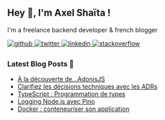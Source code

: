 ## Hey 👋, I'm Axel Shaïta !  

I'm a freelance backend developer & french blogger

<a href="https://github.com/arkerone" target="_blank">
<img src=https://img.shields.io/badge/github-%2324292e.svg?&style=for-the-badge&logo=github&logoColor=white alt=github style="margin-bottom: 5px;" />
</a>
<a href="https://twitter.com/arkerone" target="_blank">
<img src=https://img.shields.io/badge/twitter-%2300acee.svg?&style=for-the-badge&logo=twitter&logoColor=white alt=twitter style="margin-bottom: 5px;" />
</a>
<a href="https://linkedin.com/in/axelshaita" target="_blank">
<img src=https://img.shields.io/badge/linkedin-%231E77B5.svg?&style=for-the-badge&logo=linkedin&logoColor=white alt=linkedin style="margin-bottom: 5px;" />
</a>
<a href="https://stackoverflow.com/users/1292075" target="_blank">
<img src=https://img.shields.io/badge/stackoverflow-%23F28032.svg?&style=for-the-badge&logo=stackoverflow&logoColor=white alt=stackoverflow style="margin-bottom: 5px;" />
</a>  
    

### Latest Blog Posts 📩
<!-- BLOG-POST-LIST:START -->
- [À la découverte de…AdonisJS](https://www.codeheroes.fr/2024/01/14/a-la-decouverte-adonisjs/)
- [Clarifiez les décisions techniques avec les ADRs](https://www.codeheroes.fr/2023/05/31/clarifiez-les-decisions-techniques-avec-les-adrs/)
- [TypeScript : Programmation de types](https://www.codeheroes.fr/2023/05/05/typescript-programmation-de-types/)
- [Logging Node.js avec Pino](https://www.codeheroes.fr/2022/08/29/logging-nodejs-avec-pino/)
- [Docker : conteneuriser son application](https://www.codeheroes.fr/2022/03/15/docker-conteneuriser-son-application/)
<!-- BLOG-POST-LIST:END -->
<br />
